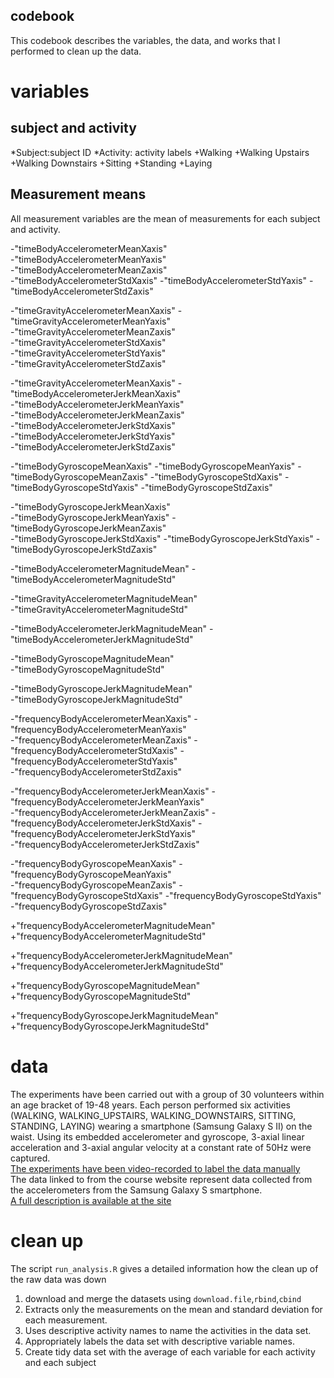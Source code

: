 ## codebook

This codebook describes the variables, the data, and works that I performed to clean up the data. 

# variables

## subject and activity
*Subject:subject ID
*Activity: activity labels
 +Walking
 +Walking Upstairs
 +Walking Downstairs
 +Sitting
 +Standing
 +Laying

## Measurement means
All measurement variables are the mean of measurements for each subject and activity.   

 -"timeBodyAccelerometerMeanXaxis"              
 -"timeBodyAccelerometerMeanYaxis"              
 -"timeBodyAccelerometerMeanZaxis"             
 -"timeBodyAccelerometerStdXaxis"
 -"timeBodyAccelerometerStdYaxis"
 -"timeBodyAccelerometerStdZaxis"   

 -"timeGravityAccelerometerMeanXaxis"
 -"timeGravityAccelerometerMeanYaxis"           
 -"timeGravityAccelerometerMeanZaxis"          
 -"timeGravityAccelerometerStdXaxis"            
 -"timeGravityAccelerometerStdYaxis"           
 -"timeGravityAccelerometerStdZaxis" 

 -"timeGravityAccelerometerMeanXaxis"
 -"timeBodyAccelerometerJerkMeanXaxis"          
 -"timeBodyAccelerometerJerkMeanYaxis"          
 -"timeBodyAccelerometerJerkMeanZaxis"         
 -"timeBodyAccelerometerJerkStdXaxis"           
 -"timeBodyAccelerometerJerkStdYaxis"           
 -"timeBodyAccelerometerJerkStdZaxis" 

 -"timeBodyGyroscopeMeanXaxis"
 -"timeBodyGyroscopeMeanYaxis"
 -"timeBodyGyroscopeMeanZaxis"
 -"timeBodyGyroscopeStdXaxis"
 -"timeBodyGyroscopeStdYaxis"
 -"timeBodyGyroscopeStdZaxis"


 -"timeBodyGyroscopeJerkMeanXaxis"              
 -"timeBodyGyroscopeJerkMeanYaxis"
 -"timeBodyGyroscopeJerkMeanZaxis"             
 -"timeBodyGyroscopeJerkStdXaxis"
 -"timeBodyGyroscopeJerkStdYaxis"
 -"timeBodyGyroscopeJerkStdZaxis"

 -"timeBodyAccelerometerMagnitudeMean"          -"timeBodyAccelerometerMagnitudeStd"

 -"timeGravityAccelerometerMagnitudeMean"      
 -"timeGravityAccelerometerMagnitudeStd"

 -"timeBodyAccelerometerJerkMagnitudeMean"      -"timeBodyAccelerometerJerkMagnitudeStd"

 -"timeBodyGyroscopeMagnitudeMean"              
 -"timeBodyGyroscopeMagnitudeStd"

 -"timeBodyGyroscopeJerkMagnitudeMean"         
 -"timeBodyGyroscopeJerkMagnitudeStd"  

 -"frequencyBodyAccelerometerMeanXaxis"         -"frequencyBodyAccelerometerMeanYaxis"        
 -"frequencyBodyAccelerometerMeanZaxis"         -"frequencyBodyAccelerometerStdXaxis"          -"frequencyBodyAccelerometerStdYaxis"         
 -"frequencyBodyAccelerometerStdZaxis"

 -"frequencyBodyAccelerometerJerkMeanXaxis"     -"frequencyBodyAccelerometerJerkMeanYaxis"    
 -"frequencyBodyAccelerometerJerkMeanZaxis"     -"frequencyBodyAccelerometerJerkStdXaxis"      -"frequencyBodyAccelerometerJerkStdYaxis"     
 -"frequencyBodyAccelerometerJerkStdZaxis"

 -"frequencyBodyGyroscopeMeanXaxis"
 -"frequencyBodyGyroscopeMeanYaxis"            
 -"frequencyBodyGyroscopeMeanZaxis"
 -"frequencyBodyGyroscopeStdXaxis"
 -"frequencyBodyGyroscopeStdYaxis"             
 -"frequencyBodyGyroscopeStdZaxis"  

 +"frequencyBodyAccelerometerMagnitudeMean"     +"frequencyBodyAccelerometerMagnitudeStd" 

 +"frequencyBodyAccelerometerJerkMagnitudeMean" +"frequencyBodyAccelerometerJerkMagnitudeStd"

 +"frequencyBodyGyroscopeMagnitudeMean"        
 +"frequencyBodyGyroscopeMagnitudeStd"     

 +"frequencyBodyGyroscopeJerkMagnitudeMean"     +"frequencyBodyGyroscopeJerkMagnitudeStd"

# data    
The experiments have been carried out with a group of 30 volunteers within an age bracket of 19-48 years. Each person performed six activities (WALKING, WALKING_UPSTAIRS, WALKING_DOWNSTAIRS, SITTING, STANDING, LAYING) wearing a smartphone (Samsung Galaxy S II) on the waist. Using its embedded accelerometer and gyroscope, 3-axial linear acceleration and 3-axial angular velocity at a constant rate of 50Hz were captured.  
[The experiments have been video-recorded to label the data manually](https://www.youtube.com/watch?v=XOEN9W05_4A)  
The data linked to from the course website represent data collected from the accelerometers from the Samsung Galaxy S smartphone.  
[A full description is available at the site](http://archive.ics.uci.edu/ml/datasets/Human+Activity+Recognition+Using+Smartphones)  

# clean up
The script `run_analysis.R` gives a detailed information how the clean up of the raw data was down 
1. download and merge the datasets using `download.file`,`rbind`,`cbind`
2. Extracts only the measurements on the mean and standard deviation for each measurement.  
3. Uses descriptive activity names to name the activities in the data set.  
4. Appropriately labels the data set with descriptive variable names.  
5. Create tidy data set with the average of each variable for each activity and each subject


 